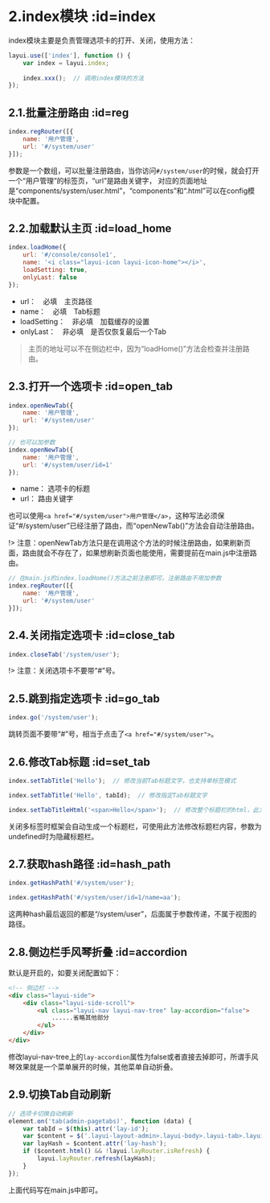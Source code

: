 ﻿# 2.index模块  :id=index
index模块主要是负责管理选项卡的打开、关闭，使用方法：
```javascript
layui.use(['index'], function () {
    var index = layui.index;
    
    index.xxx();  // 调用index模块的方法
});
```

## 2.1.批量注册路由  :id=reg

```javascript
index.regRouter([{
    name: '用户管理',
    url: '#/system/user'
}]);
```

参数是一个数组，可以批量注册路由，当你访问`#/system/user`的时候，就会打开一个“用户管理”的标签页，“url”是路由关键字，
对应的页面地址是“components/system/user.html”，“components”和“.html”可以在config模块中配置。


## 2.2.加载默认主页  :id=load_home

```javascript
index.loadHome({
    url: '#/console/console1',
    name: '<i class="layui-icon layui-icon-home"></i>',
    loadSetting: true,
    onlyLast: false
});
```

- url：&emsp;必填&emsp;主页路径
- name：&emsp;必填&emsp;Tab标题
- loadSetting：&emsp;非必填&emsp;加载缓存的设置
- onlyLast：&emsp;非必填&emsp;是否仅恢复最后一个Tab

> 主页的地址可以不在侧边栏中，因为“loadHome()”方法会检查并注册路由。


## 2.3.打开一个选项卡  :id=open_tab

```javascript
index.openNewTab({
    name: '用户管理', 
    url: '#/system/user'
});

// 也可以加参数
index.openNewTab({
    name: '用户管理', 
    url: '#/system/user/id=1'
});
```

- name： 选项卡的标题
- url： 路由关键字

也可以使用`<a href="#/system/user">用户管理</a>`，这种写法必须保证“#/system/user”已经注册了路由，而“openNewTab()”方法会自动注册路由。

!> 注意：openNewTab方法只是在调用这个方法的时候注册路由，如果刷新页面，路由就会不存在了，如果想刷新页面也能使用，需要提前在main.js中注册路由。

```javascript
// 在main.js的index.loadHome()方法之前注册即可，注册路由不用加参数
index.regRouter([{
    name: '用户管理',
    url: '#/system/user'
}]);
```

## 2.4.关闭指定选项卡  :id=close_tab

```javascript
index.closeTab('/system/user');
```

!> 注意：关闭选项卡不要带“#”号。


## 2.5.跳到指定选项卡  :id=go_tab

```javascript
index.go('/system/user');
```

跳转页面不要带“#”号，相当于点击了`<a href="#/system/user">`。


## 2.6.修改Tab标题  :id=set_tab

```javascript
index.setTabTitle('Hello');  // 修改当前Tab标题文字，也支持单标签模式

index.setTabTitle('Hello', tabId);  // 修改指定Tab标题文字

index.setTabTitleHtml('<span>Hello</span>');  // 修改整个标题栏的html，此方法只在单标签模式有效
```

关闭多标签时框架会自动生成一个标题栏，可使用此方法修改标题栏内容，参数为undefined时为隐藏标题栏。


## 2.7.获取hash路径  :id=hash_path

```javascript
index.getHashPath('#/system/user');

index.getHashPath('#/system/user/id=1/name=aa');
```

这两种hash最后返回的都是“/system/user”，后面属于参数传递，不属于视图的路径。


## 2.8.侧边栏手风琴折叠  :id=accordion

默认是开启的，如要关闭配置如下：
```html
<!-- 侧边栏 -->
<div class="layui-side">
    <div class="layui-side-scroll">
        <ul class="layui-nav layui-nav-tree" lay-accordion="false">
            ......省略其他部分
        </ul>
    </div>
</div>
```

修改layui-nav-tree上的`lay-accordion`属性为false或者直接去掉即可，所谓手风琴效果就是一个菜单展开的时候，其他菜单自动折叠。


## 2.9.切换Tab自动刷新

```javascript
// 选项卡切换自动刷新
element.on('tab(admin-pagetabs)', function (data) {
    var tabId = $(this).attr('lay-id');
    var $content = $('.layui-layout-admin>.layui-body>.layui-tab>.layui-tab-content>.layui-tab-item>div[lay-id="' + tabId + '"]');
    var layHash = $content.attr('lay-hash');
    if ($content.html() && !layui.layRouter.isRefresh) {
        layui.layRouter.refresh(layHash);
    }
});
```

上面代码写在main.js中即可。
